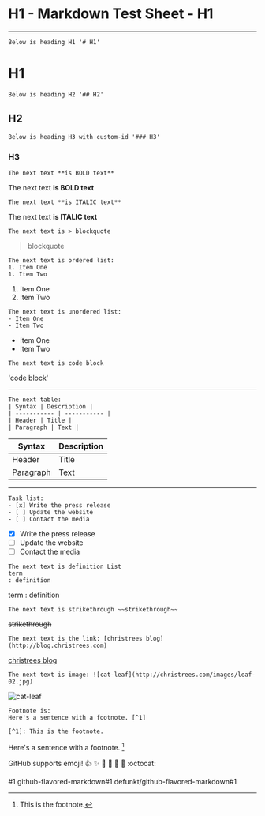 
# H1 - Markdown Test Sheet - H1
---

```
Below is heading H1 '# H1'
```
# H1

```
Below is heading H2 '## H2'
```
## H2

```
Below is heading H3 with custom-id '### H3'
```
### H3 

```
The next text **is BOLD text**
```
The next text **is BOLD text**

```
The next text **is ITALIC text**
```
The next text **is ITALIC text**

```
The next text is > blockquote
```
> blockquote

```
The next text is ordered list: 
1. Item One
1. Item Two
```
1. Item One
1. Item Two

```
The next text is unordered list: 
- Item One
- Item Two
```
- Item One
- Item Two

```
The next text is code block
```
'code block'

---

```
The next table: 
| Syntax | Description |
| ----------- | ----------- |
| Header | Title |
| Paragraph | Text |
```

| Syntax | Description |
| ----------- | ----------- |
| Header | Title |
| Paragraph | Text |

---

```
Task list: 
- [x] Write the press release
- [ ] Update the website
- [ ] Contact the media
```

- [x] Write the press release
- [ ] Update the website
- [ ] Contact the media

```
The next text is definition List
term
: definition
```
term
: definition

```
The next text is strikethrough ~~strikethrough~~
```
~~strikethrough~~

```
The next text is the link: [christrees blog](http://blog.christrees.com)
```
[christrees blog](http://blog.christrees.com)

```
The next text is image: ![cat-leaf](http://christrees.com/images/leaf-02.jpg)
```

![cat-leaf](http://christrees.com/images/leaf-02.jpg)

```
Footnote is:
Here's a sentence with a footnote. [^1]

[^1]: This is the footnote.
```
Here's a sentence with a footnote. [^1]

[^1]: This is the footnote.

GitHub supports emoji!
:+1: :sparkles: :camel: :tada:
:rocket: :metal: :octocat: 

#1
github-flavored-markdown#1
defunkt/github-flavored-markdown#1
